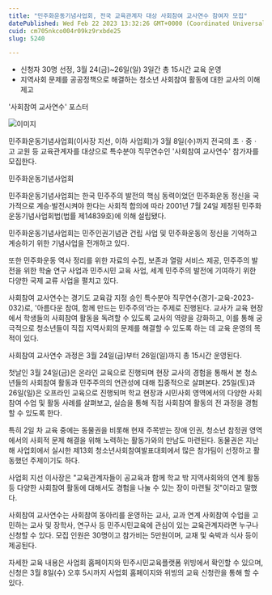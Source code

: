 ```yaml
---
title: "민주화운동기념사업회, 전국 교육관계자 대상 사회참여 교사연수 참여자 모집"
datePublished: Wed Feb 22 2023 13:32:26 GMT+0000 (Coordinated Universal Time)
cuid: cm705nkco004r09kz9rxbde25
slug: 5240

---
```



- 신청자 30명 선정, 3월 24(금)~26일(일) 3일간 총 15시간 교육 운영
- 지역사회 문제를 공공정책으로 해결하는 청소년 사회참여 활동에 대한 교사의 이해 제고

'사회참여 교사연수' 포스터

![이미지](https://cdn.hashnode.com/res/hashnode/image/upload/v1739258582403/411355ac-e054-4e14-950b-dd9ceb9e1b21.jpeg)

민주화운동기념사업회(이사장 지선, 이하 사업회)가 3월 8일(수)까지 전국의 초ㆍ중ㆍ고 교원 등 교육관계자를 대상으로 특수분야 직무연수인 '사회참여 교사연수' 참가자를 모집한다.

민주화운동기념사업회

민주화운동기념사업회는 한국 민주주의 발전의 핵심 동력이었던 민주화운동 정신을 국가적으로 계승·발전시켜야 한다는 사회적 합의에 따라 2001년 7월 24일 제정된 민주화운동기념사업회법(법률 제14839호)에 의해 설립됐다.

민주화운동기념사업회는 민주인권기념관 건립 사업 및 민주화운동의 정신을 기억하고 계승하기 위한 기념사업을 전개하고 있다.

또한 민주화운동 역사 정리를 위한 자료의 수집, 보존과 열람 서비스 제공, 민주주의 발전을 위한 학술 연구 사업과 민주시민 교육 사업, 세계 민주주의 발전에 기여하기 위한 다양한 국제 교류 사업을 펼치고 있다.

사회참여 교사연수는 경기도 교육감 지정 승인 특수분야 직무연수(경기-교육-2023-032)로, '아름다운 참여, 함께 만드는 민주주의'라는 주제로 진행된다. 교사가 교육 현장에서 학생들의 사회참여 활동을 독려할 수 있도록 교사의 역량을 강화하고, 이를 통해 궁극적으로 청소년들이 직접 지역사회의 문제를 해결할 수 있도록 하는 데 교육 운영의 목적이 있다.

사회참여 교사연수 과정은 3월 24일(금)부터 26일(일)까지 총 15시간 운영된다.

첫날인 3월 24일(금)은 온라인 교육으로 진행되며 현장 교사의 경험을 통해서 본 청소년들의 사회참여 활동과 민주주의의 연관성에 대해 집중적으로 살펴본다. 25일(토)과 26일(일)은 오프라인 교육으로 진행되며 학교 현장과 시민사회 영역에서의 다양한 사회참여 수업 및 활동 사례를 살펴보고, 실습을 통해 직접 사회참여 활동의 전 과정을 경험할 수 있도록 한다.

특히 2일 차 교육 중에는 동물권을 비롯해 현재 주목받는 장애 인권, 청소년 참정권 영역에서의 사회적 문제 해결을 위해 노력하는 활동가와의 만남도 마련된다. 동물권은 지난해 사업회에서 실시한 제13회 청소년사회참여발표대회에서 많은 참가팀이 선정하고 활동했던 주제이기도 하다.

사업회 지선 이사장은 "교육관계자들이 공교육과 함께 학교 밖 지역사회와의 연계 활동 등 다양한 사회참여 활동에 대해서도 경험을 나눌 수 있는 장이 마련될 것"이라고 말했다.

사회참여 교사연수는 사회참여 동아리를 운영하는 교사, 교과 연계 사회참여 수업을 고민하는 교사 및 장학사, 연구사 등 민주시민교육에 관심이 있는 교육관계자라면 누구나 신청할 수 있다. 모집 인원은 30명이고 참가비는 5만원이며, 교재 및 숙박과 식사 등이 제공된다.

자세한 교육 내용은 사업회 홈페이지와 민주시민교육플랫폼 위빙에서 확인할 수 있으며, 신청은 3월 8일(수) 오후 5시까지 사업회 홈페이지와 위빙의 교육 신청란을 통해 할 수 있다.